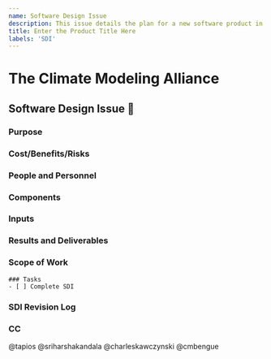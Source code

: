 ```yaml
---
name: Software Design Issue
description: This issue details the plan for a new software product in accordance with CliMA's Code Development Best Practices and Policies.
title: Enter the Product Title Here
labels: 'SDI'
---
```

# The Climate Modeling Alliance
## Software Design Issue 📜
### Purpose
<!-- State concisely the purpose of this software product. What are the goals and objectives? 
What problem is being solved? What are the requirements? What is your approach? -->

### Cost/Benefits/Risks
<!-- Analyze the cost/benefits/risks associated with the proposal. -->

### People and Personnel
<!-- @ the personnel required/requested to implement the software solution.
- Lead:
- Collaborators:
- Reviewers: -->

### Components
<!-- Describe the main components/composition of the software solution. -->

### Inputs
<!-- Describe the inputs to the software solution. -->

### Results and Deliverables
<!-- Describe the key results, deliverables, quality expectations, and performance metrics. -->

### Scope of Work
<!-- A preliminary list of tasks to accomplish this SDI.
-->

```[tasklist]
### Tasks
- [ ] Complete SDI
```

### SDI Revision Log
<!-- State, sign, and date the reason for revision  -->

### CC
@tapios @sriharshakandala @charleskawczynski @cmbengue
